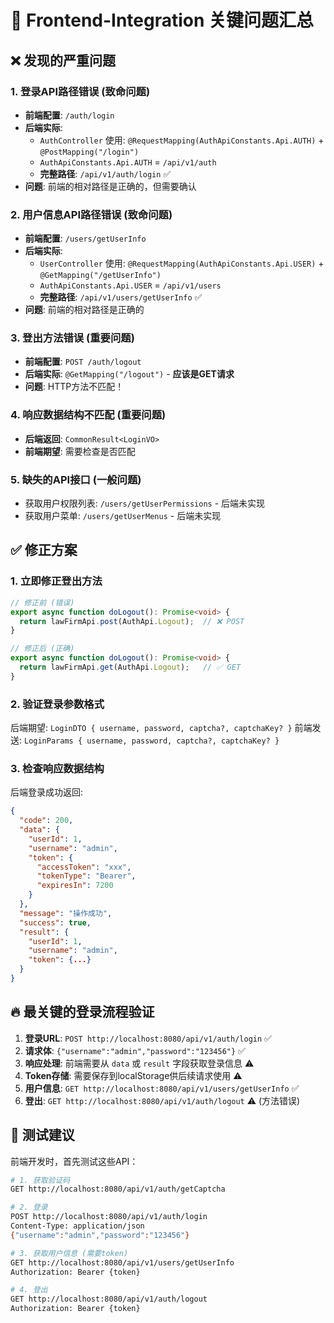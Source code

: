 # 🚨 Frontend-Integration 关键问题汇总

## ❌ **发现的严重问题**

### 1. **登录API路径错误** (致命问题)
- **前端配置**: `/auth/login`
- **后端实际**: 
  - `AuthController` 使用: `@RequestMapping(AuthApiConstants.Api.AUTH)` + `@PostMapping("/login")`
  - `AuthApiConstants.Api.AUTH` = `/api/v1/auth`
  - **完整路径**: `/api/v1/auth/login` ✅
- **问题**: 前端的相对路径是正确的，但需要确认

### 2. **用户信息API路径错误** (致命问题)
- **前端配置**: `/users/getUserInfo`
- **后端实际**: 
  - `UserController` 使用: `@RequestMapping(AuthApiConstants.Api.USER)` + `@GetMapping("/getUserInfo")`
  - `AuthApiConstants.Api.USER` = `/api/v1/users`
  - **完整路径**: `/api/v1/users/getUserInfo` ✅
- **问题**: 前端的相对路径是正确的

### 3. **登出方法错误** (重要问题)
- **前端配置**: `POST /auth/logout`
- **后端实际**: `@GetMapping("/logout")` - **应该是GET请求**
- **问题**: HTTP方法不匹配！

### 4. **响应数据结构不匹配** (重要问题)
- **后端返回**: `CommonResult<LoginVO>`
- **前端期望**: 需要检查是否匹配

### 5. **缺失的API接口** (一般问题)
- 获取用户权限列表: `/users/getUserPermissions` - 后端未实现
- 获取用户菜单: `/users/getUserMenus` - 后端未实现

## ✅ **修正方案**

### 1. 立即修正登出方法
```typescript
// 修正前 (错误)
export async function doLogout(): Promise<void> {
  return lawFirmApi.post(AuthApi.Logout);  // ❌ POST
}

// 修正后 (正确)
export async function doLogout(): Promise<void> {
  return lawFirmApi.get(AuthApi.Logout);   // ✅ GET
}
```

### 2. 验证登录参数格式
后端期望: `LoginDTO { username, password, captcha?, captchaKey? }`
前端发送: `LoginParams { username, password, captcha?, captchaKey? }`

### 3. 检查响应数据结构
后端登录成功返回:
```json
{
  "code": 200,
  "data": {
    "userId": 1,
    "username": "admin", 
    "token": {
      "accessToken": "xxx",
      "tokenType": "Bearer",
      "expiresIn": 7200
    }
  },
  "message": "操作成功",
  "success": true,
  "result": {
    "userId": 1,
    "username": "admin",
    "token": {...}
  }
}
```

## 🔥 **最关键的登录流程验证**

1. **登录URL**: `POST http://localhost:8080/api/v1/auth/login` ✅
2. **请求体**: `{"username":"admin","password":"123456"}` ✅  
3. **响应处理**: 前端需要从 `data` 或 `result` 字段获取登录信息 ⚠️
4. **Token存储**: 需要保存到localStorage供后续请求使用 ⚠️
5. **用户信息**: `GET http://localhost:8080/api/v1/users/getUserInfo` ✅
6. **登出**: `GET http://localhost:8080/api/v1/auth/logout` ⚠️ (方法错误)

## 🎯 **测试建议**

前端开发时，首先测试这些API：
```bash
# 1. 获取验证码
GET http://localhost:8080/api/v1/auth/getCaptcha

# 2. 登录
POST http://localhost:8080/api/v1/auth/login
Content-Type: application/json
{"username":"admin","password":"123456"}

# 3. 获取用户信息 (需要token)
GET http://localhost:8080/api/v1/users/getUserInfo
Authorization: Bearer {token}

# 4. 登出
GET http://localhost:8080/api/v1/auth/logout
Authorization: Bearer {token}
``` 